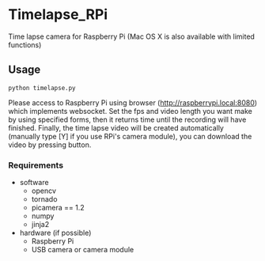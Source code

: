 Timelapse_RPi
=============

Time lapse camera for Raspberry Pi
(Mac OS X is also available with limited functions)


## Usage
`
python timelapse.py
`

Please access to Raspberry Pi using browser (http://raspberrypi.local:8080) which implements websocket.
Set the fps and video length you want make by using specified forms, then it returns time until the recording will have finished.
Finally, the time lapse video will be created automatically (manually type [Y] if you use RPi's camera module), you can download the video by pressing button.

### Requirements
- software
  * opencv
  * tornado
  * picamera == 1.2
  * numpy
  * jinja2
- hardware (if possible)
  * Raspberry Pi
  * USB camera or camera module
